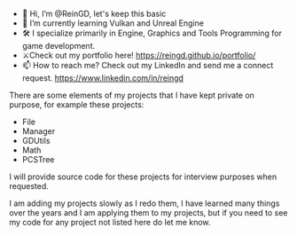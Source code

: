 - 👋 Hi, I’m @ReinGD, let's keep this basic 
- 🌱 I’m currently learning Vulkan and Unreal Engine
- 🛠 I specialize primarily in Engine, Graphics and Tools Programming for game development. 
- ⚔Check out my portfolio here! https://reingd.github.io/portfolio/
- 📫 How to reach me? Check out my LinkedIn and send me a connect request. https://www.linkedin.com/in/reingd

There are some elements of my projects that I have kept private on purpose, for example these projects:

* File
* Manager
* GDUtils
* Math
* PCSTree

I will provide source code for these projects for interview purposes when requested.

I am adding my projects slowly as I redo them, I have learned many things over the years and I am applying them to my projects, but if you need to see my code for any project not listed here do let me know.

<!---
ReinGD/ReinGD is a ✨ special ✨ repository because its `README.md` (this file) appears on your GitHub profile.
You can click the Preview link to take a look at your changes.
--->
